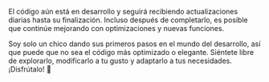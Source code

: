 El código aún está en desarrollo y seguirá recibiendo actualizaciones diarias hasta su finalización.
Incluso después de completarlo, es posible que continúe mejorando con optimizaciones y nuevas funciones.

Soy solo un chico dando sus primeros pasos en el mundo del desarrollo, así que puede que no sea el código más optimizado o elegante.
Siéntete libre de explorarlo, modificarlo a tu gusto y adaptarlo a tus necesidades. ¡Disfrútalo! 🚀
